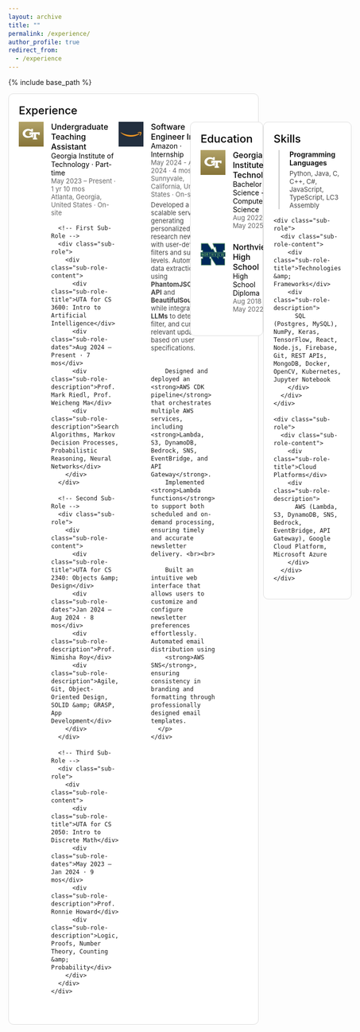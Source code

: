 ```yaml
---
layout: archive
title: ""
permalink: /experience/
author_profile: true
redirect_from:
  - /experience
---
```


{% include base_path %}

<style>
  .section-title {
    font-size: 22px;
    font-weight: 550;
    margin-bottom: 10px;
    font-family: var(--artdeco-reset-typography-font-family-sans);
    color: black;
  }

  .box-container {
    background: #fff;
    border: 1px solid #ddd;
    border-radius: 10px;
    padding: 20px;
    margin-bottom: 20px;
  }

  .experience-container {
    display: flex;
    align-items: flex-start;
    margin-bottom: 25px;
  }

  .experience-container img {
    width: 50px;
    height: 50px;
    margin-right: 15px;
  }

  .experience-content {
    flex: 1;
  }

  .job-title {
    font-weight: 550;
    font-size: 16px;
    font-family: var(--artdeco-reset-typography-font-family-sans);
    color: black;
  }

  .company-type {
    font-size: 14px;
    color: black;
  }

  .date-duration {
    font-size: 13px;
    color: #666; /* Dark gray */
  }

  .location {
    font-size: 13px;
    color: #666; /* Dark gray */
  }

.sub-role {
  margin-left: 10px; /* Reduced margin */
  padding-left: 0px; /* Reduced padding */
  border-left: 2px solid #ccc;
  margin-top: 10px;
}


  .timeline-dot {
    width: 8px;
    height: 8px;
    background-color: #666;
    border-radius: 50%;
    position: absolute;
    left: -5px;
    top: 6px;
  }

  .sub-role-content {
    position: relative;
    padding-left: 20px;
  }

  .sub-role-title {
    font-weight: bold;
    font-size: 14px;
  }

  .sub-role-dates {
    font-size: 13px;
    color: #666;
  }

  .sub-role-description {
    font-size: 13px;
    color: #444;
    margin-top: 5px;
  }
</style>

<!-- Experience Section -->
<div class="box-container">
  <div class="section-title">Experience</div>

  <!-- Meta Internship -->
  <!-- <div class="experience-container">
    <img src="/images/meta.png" alt="Meta Logo">
    <div class="experience-content">
      <div class="job-title">Incoming Software Engineer Intern</div>
      <div class="company-type">Meta · Internship</div>
      <div class="date-duration">May 2025 - Aug 2025 · 4 mos</div>
      <div class="location">Menlo Park, California, United States · On-site</div>
    </div>
  </div> -->

  <!-- Undergraduate Teaching Assistant at Georgia Tech -->
  <div class="experience-container">
    <img src="/images/gt.png" alt="Georgia Tech Logo">
    <div class="experience-content">
      <div class="job-title">Undergraduate Teaching Assistant</div>
      <div class="company-type">Georgia Institute of Technology · Part-time</div>
      <div class="date-duration">May 2023 – Present · 1 yr 10 mos</div>
      <div class="location">Atlanta, Georgia, United States · On-site</div>

      <!-- First Sub-Role -->
      <div class="sub-role">
        <div class="sub-role-content">
          <div class="sub-role-title">UTA for CS 3600: Intro to Artificial Intelligence</div>
          <div class="sub-role-dates">Aug 2024 – Present · 7 mos</div>
          <div class="sub-role-description">Prof. Mark Riedl, Prof. Weicheng Ma</div>
          <div class="sub-role-description">Search Algorithms, Markov Decision Processes, Probabilistic Reasoning, Neural Networks</div>
        </div>
      </div>

      <!-- Second Sub-Role -->
      <div class="sub-role">
        <div class="sub-role-content">
          <div class="sub-role-title">UTA for CS 2340: Objects &amp; Design</div>
          <div class="sub-role-dates">Jan 2024 – Aug 2024 · 8 mos</div>
          <div class="sub-role-description">Prof. Nimisha Roy</div>
          <div class="sub-role-description">Agile, Git, Object-Oriented Design, SOLID &amp; GRASP, App Development</div>
        </div>
      </div>

      <!-- Third Sub-Role -->
      <div class="sub-role">
        <div class="sub-role-content">
          <div class="sub-role-title">UTA for CS 2050: Intro to Discrete Math</div>
          <div class="sub-role-dates">May 2023 – Jan 2024 · 9 mos</div>
          <div class="sub-role-description">Prof. Ronnie Howard</div>
          <div class="sub-role-description">Logic, Proofs, Number Theory, Counting &amp; Probability</div>
        </div>
      </div>
    </div>
  </div>

  <!-- Amazon Internship -->
  <div class="experience-container">
    <img src="/images/amazon.png" alt="Amazon Logo">
    <div class="experience-content">
      <div class="job-title">Software Engineer Intern</div>
      <div class="company-type">Amazon · Internship</div>
      <div class="date-duration">May 2024 - Aug 2024 · 4 mos</div>
      <div class="location">Sunnyvale, California, United States · On-site</div>
      <p class="sub-role-description">
        Developed a scalable service for generating personalized market research newsletters with user-defined filters and summary levels. Automated data extraction using 
        <strong>PhantomJSCloud API</strong> and <strong>BeautifulSoup</strong>, while integrating <strong>LLMs</strong> to detect, filter, and curate relevant updates based on user specifications. <br><br>

        Designed and deployed an <strong>AWS CDK pipeline</strong> that orchestrates multiple AWS services, including <strong>Lambda, S3, DynamoDB, Bedrock, SNS, EventBridge, and API Gateway</strong>. 
        Implemented <strong>Lambda functions</strong> to support both scheduled and on-demand processing, ensuring timely and accurate newsletter delivery. <br><br>

        Built an intuitive web interface that allows users to customize and configure newsletter preferences effortlessly. Automated email distribution using 
        <strong>AWS SNS</strong>, ensuring consistency in branding and formatting through professionally designed email templates.
      </p>
    </div>
  </div>
</div>

<!-- Education Section -->
<div class="box-container">
  <div class="section-title">Education</div>

  <!-- Master of Science -->
  <!-- <div class="experience-container">
    <img src="/images/gt.png" alt="Georgia Tech Logo">
    <div class="experience-content">
      <div class="job-title">Georgia Institute of Technology</div>
      <div class="company-type">Master of Science - MS, Computer Science</div>
      <div class="date-duration">Aug 2025 - May 2026</div>
    </div>
  </div> -->

  <!-- Bachelor of Science -->
  <div class="experience-container">
    <img src="/images/gt.png" alt="Georgia Tech Logo">
    <div class="experience-content">
      <div class="job-title">Georgia Institute of Technology</div>
      <div class="company-type">Bachelor of Science - BS, Computer Science</div>
      <div class="date-duration">Aug 2022 - May 2025</div>
    </div>
  </div>

  <!-- High School Diploma -->
  <div class="experience-container">
    <img src="/images/northview.png" alt="Northview Logo">
    <div class="experience-content">
      <div class="job-title">Northview High School</div>
      <div class="company-type">High School Diploma</div>
      <div class="date-duration">Aug 2018 - May 2022</div>
    </div>
  </div>
</div>

<!-- Skills Section -->
<div class="box-container">
  <div class="section-title">Skills</div>
  <div class="experience-content">
    <div class="sub-role">
      <div class="sub-role-content">
        <div class="sub-role-title">Programming Languages</div>
        <div class="sub-role-description">
          Python, Java, C, C++, C#, JavaScript, TypeScript, LC3 Assembly
        </div>
      </div>
    </div>

    <div class="sub-role">
      <div class="sub-role-content">
        <div class="sub-role-title">Technologies &amp; Frameworks</div>
        <div class="sub-role-description">
          SQL (Postgres, MySQL), NumPy, Keras, TensorFlow, React, Node.js, Firebase, Git, REST APIs, MongoDB, Docker, OpenCV, Kubernetes, Jupyter Notebook
        </div>
      </div>
    </div>

    <div class="sub-role">
      <div class="sub-role-content">
        <div class="sub-role-title">Cloud Platforms</div>
        <div class="sub-role-description">
          AWS (Lambda, S3, DynamoDB, SNS, Bedrock, EventBridge, API Gateway), Google Cloud Platform, Microsoft Azure
        </div>
      </div>
    </div>
  </div>
</div>
